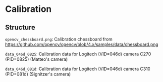 # Calibration


## Structure

```opencv_chessboard.png```: Calibration chessboard from https://github.com/opencv/opencv/blob/4.x/samples/data/chessboard.png

```data_046d_0825```: Calibration data for Logitech (VID=046d) camera C270 (PID=0825) (Matteo's camera)

```data_046d_081d```: Calibration data for Logitech (VID=046d) camera C310 (PID=081d) (Signitzer's camera)
